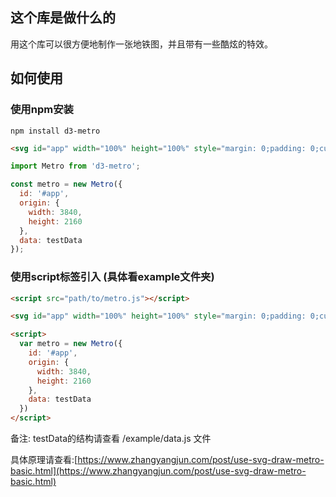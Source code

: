 ## 这个库是做什么的

用这个库可以很方便地制作一张地铁图，并且带有一些酷炫的特效。

## 如何使用

### 使用npm安装

```
npm install d3-metro
```

```html
<svg id="app" width="100%" height="100%" style="margin: 0;padding: 0;cursor: move"></svg>
```

```javascript
import Metro from 'd3-metro';

const metro = new Metro({
  id: '#app',
  origin: {
    width: 3840,
    height: 2160
  },
  data: testData
});
```


### 使用script标签引入 (具体看example文件夹)

```html
<script src="path/to/metro.js"></script>

<svg id="app" width="100%" height="100%" style="margin: 0;padding: 0;cursor: move"></svg>

<script>
  var metro = new Metro({
    id: '#app',
    origin: {
      width: 3840,
      height: 2160
    },
    data: testData
  })
</script>
```

备注: testData的结构请查看 /example/data.js 文件

具体原理请查看:[https://www.zhangyangjun.com/post/use-svg-draw-metro-basic.html](https://www.zhangyangjun.com/post/use-svg-draw-metro-basic.html)